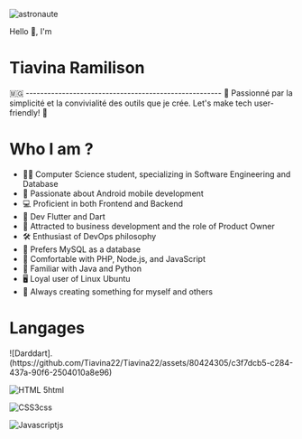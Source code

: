 
![astronaute](https://github.com/Tiavina22/Tiavina22/assets/80424305/37b1e0af-0ca0-4b0d-8975-2b9a7d285f8d)

  Hello 👋, I'm <h1>Tiavina Ramilison</h1>🇲🇬
                    ------------------------------------------------------
🌟 Passionné par la simplicité et la convivialité des outils que je crée. Let's make tech user-friendly! 🚀

<h1>Who I am ?</h1>

 * 👨‍💻 Computer Science student, specializing in Software Engineering and Database
 * 📱 Passionate about Android mobile development
 * 💻 Proficient in both Frontend and Backend
 * 🚀 Dev Flutter and Dart
 * 💼 Attracted to business development and the role of Product Owner
 * 🛠️ Enthusiast of DevOps philosophy
 * 🐘 Prefers MySQL as a database
 * 🔧 Comfortable with PHP, Node.js, and JavaScript
 * 🐍 Familiar with Java and Python
 * 🖥️ Loyal user of Linux Ubuntu
 * 🌱 Always creating something for myself and others

<h1>Langages</h1>
![Darddart].(https://github.com/Tiavina22/Tiavina22/assets/80424305/c3f7dcb5-c284-437a-90f6-2504010a8e96)

![HTML 5html](https://github.com/Tiavina22/Tiavina22/assets/80424305/5871dd93-5621-405d-be05-3effd88213b2)

![CSS3css](https://github.com/Tiavina22/Tiavina22/assets/80424305/11952d61-4d4b-4862-b33b-cddac0129749)

![Javascriptjs](https://github.com/Tiavina22/Tiavina22/assets/80424305/edfde9cc-c9e9-460f-81cd-4142a5846e1b)
